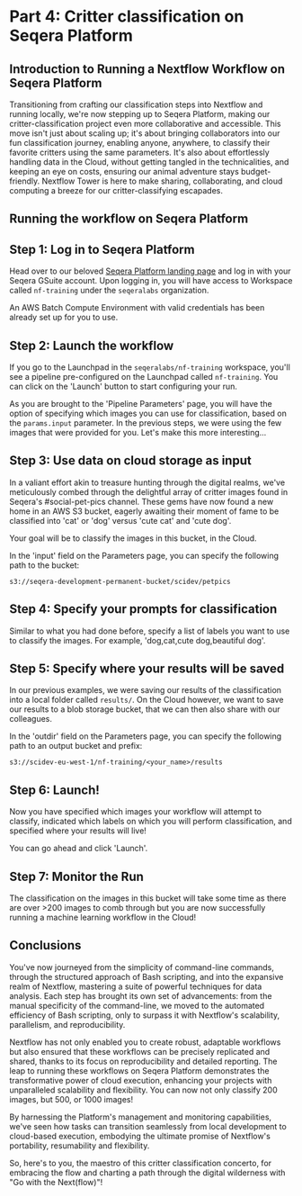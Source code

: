 # Part 4: Critter classification on Seqera Platform

## Introduction to Running a Nextflow Workflow on Seqera Platform

Transitioning from crafting our classification steps into Nextflow and running locally, we're now stepping up to Seqera Platform, making our critter-classification project even more collaborative and accessible. This move isn't just about scaling up; it's about bringing collaborators into our fun classification journey, enabling anyone, anywhere, to classify their favorite critters using the same parameters. It's also about effortlessly handling data in the Cloud, without getting tangled in the technicalities, and keeping an eye on costs, ensuring our animal adventure stays budget-friendly. Nextflow Tower is here to make sharing, collaborating, and cloud computing a breeze for our critter-classifying escapades.

## Running the workflow on Seqera Platform

## Step 1: Log in to Seqera Platform

Head over to our beloved [Seqera Platform landing page](cloud.seqera.io) and log in with your Seqera GSuite account. Upon logging in, you will have access to Workspace called `nf-training` under the `seqeralabs` organization.

An AWS Batch Compute Environment with valid credentials has been already set up for you to use.

<!-- TODO: screenshot here maybe -->

## Step 2: Launch the workflow

If you go to the Launchpad in the `seqeralabs/nf-training` workspace, you'll see a pipeline pre-configured on the Launchpad called `nf-training`. You can click on the 'Launch' button to start configuring your run.

As you are brought to the 'Pipeline Parameters' page, you will have the option of specifying which images you can use for classification, based on the `params.input` parameter. In the previous steps, we were using the few images that were provided for you. Let's make this more interesting...

## Step 3: Use data on cloud storage as input

In a valiant effort akin to treasure hunting through the digital realms, we've meticulously combed through the delightful array of critter images found in Seqera's #social-pet-pics channel. These gems have now found a new home in an AWS S3 bucket, eagerly awaiting their moment of fame to be classified into 'cat' or 'dog' versus 'cute cat' and 'cute dog'.

Your goal will be to classify the images in this bucket, in the Cloud.

In the 'input' field on the Parameters page, you can specify the following path to the bucket:

```
s3://seqera-development-permanent-bucket/scidev/petpics
```

## Step 4: Specify your prompts for classification

Similar to what you had done before, specify a list of labels you want to use to classify the images. For example, 'dog,cat,cute dog,beautiful dog'.

## Step 5: Specify where your results will be saved

In our previous examples, we were saving our results of the classification into a local folder called `results/`. On the Cloud however, we want to save our results to a blob storage bucket, that we can then also share with our colleagues.

In the 'outdir' field on the Parameters page, you can specify the following path to an output bucket and prefix:

```
s3://scidev-eu-west-1/nf-training/<your_name>/results
```

## Step 6: Launch!

Now you have specified which images your workflow will attempt to classify, indicated which labels on which you will perform classification, and specified where your results will live!

You can go ahead and click 'Launch'.

## Step 7: Monitor the Run

The classification on the images in this bucket will take some time as there are over >200 images to comb through but you are now successfully running a machine learning workflow in the Cloud!

## Conclusions

You've now journeyed from the simplicity of command-line commands, through the structured approach of Bash scripting, and into the expansive realm of Nextflow, mastering a suite of powerful techniques for data analysis. Each step has brought its own set of advancements: from the manual specificity of the command-line, we moved to the automated efficiency of Bash scripting, only to surpass it with Nextflow's scalability, parallelism, and reproducibility.

Nextflow has not only enabled you to create robust, adaptable workflows but also ensured that these workflows can be precisely replicated and shared, thanks to its focus on reproducibility and detailed reporting. The leap to running these workflows on Seqera Platform demonstrates the transformative power of cloud execution, enhancing your projects with unparalleled scalability and flexibility. You can now not only classify 200 images, but 500, or 1000 images!

By harnessing the Platform's management and monitoring capabilities, we've seen how tasks can transition seamlessly from local development to cloud-based execution, embodying the ultimate promise of Nextflow's portability, resumability and flexibility.

So, here's to you, the maestro of this critter classification concerto, for embracing the flow and charting a path through the digital wilderness with "Go with the Next(flow)"!
